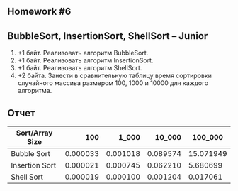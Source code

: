 Homework #6
---
## BubbleSort, InsertionSort, ShellSort – Junior

1. +1 байт. Реализовать алгоритм BubbleSort.
2. +1 байт. Реализовать алгоритм InsertionSort.
3. +1 байт. Реализовать алгоритм ShellSort.
4. +2 байта. Занести в сравнительную таблицу время сортировки случайного массива размером 100, 1000 и 10000 для каждого алгоритма.

## Отчет
| Sort/Array Size |      100 |    1_000 |   10_000 | 100_000   |
|-----------------|---------:|---------:|---------:|-----------|
| Bubble Sort     | 0.000033 | 0.001018 | 0.089574 | 15.071949 |
| Insertion Sort  | 0.000021 | 0.000745 | 0.062210 | 5.680699  |
| Shell Sort      | 0.000019 | 0.000100 | 0.001204 | 0.017061  |